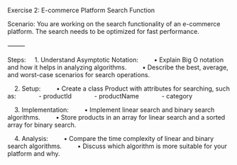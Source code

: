 Exercise 2: E-commerce Platform Search Function

Scenario:
You are working on the search functionality of an e-commerce platform.
The search needs to be optimized for fast performance.

⸻

Steps:
    1. Understand Asymptotic Notation:
        • Explain Big O notation and how it helps in analyzing algorithms.
        • Describe the best, average, and worst-case scenarios for search operations.

    2. Setup:
        • Create a class Product with attributes for searching, such as:
            - productId
            - productName
            - category

    3. Implementation:
        • Implement linear search and binary search algorithms.
        • Store products in an array for linear search and a sorted array for binary search.

    4. Analysis:
        • Compare the time complexity of linear and binary search algorithms.
        • Discuss which algorithm is more suitable for your platform and why.